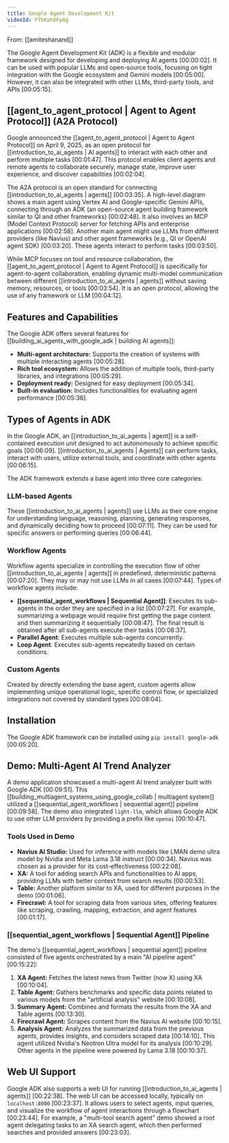 ```yaml
---
title: Google Agent Development Kit
videoId: FYhKah8FpAg
---
```


From: [[amiteshanand]] <br/> 

The Google Agent Development Kit (ADK) is a flexible and modular framework designed for developing and deploying AI agents <a class="yt-timestamp" data-t="00:00:02">[00:00:02]</a>. It can be used with popular LLMs and open-source tools, focusing on tight integration with the Google ecosystem and Gemini models <a class="yt-timestamp" data-t="00:05:00">[00:05:00]</a>. However, it can also be integrated with other LLMs, third-party tools, and APIs <a class="yt-timestamp" data-t="00:05:15">[00:05:15]</a>.

## [[agent_to_agent_protocol | Agent to Agent Protocol]] (A2A Protocol)

Google announced the [[agent_to_agent_protocol | Agent to Agent Protocol]] on April 9, 2025, as an open protocol for [[introduction_to_ai_agents | AI agents]] to interact with each other and perform multiple tasks <a class="yt-timestamp" data-t="00:01:47">[00:01:47]</a>. This protocol enables client agents and remote agents to collaborate securely, manage state, improve user experience, and discover capabilities <a class="yt-timestamp" data-t="00:02:04">[00:02:04]</a>.

The A2A protocol is an open standard for connecting [[introduction_to_ai_agents | agents]] <a class="yt-timestamp" data-t="00:03:35">[00:03:35]</a>. A high-level diagram shows a main agent using Vertex AI and Google-specific Gemini APIs, connecting through an ADK (an open-source agent building framework similar to QI and other frameworks) <a class="yt-timestamp" data-t="00:02:48">[00:02:48]</a>. It also involves an MCP (Model Context Protocol) server for fetching APIs and enterprise applications <a class="yt-timestamp" data-t="00:02:58">[00:02:58]</a>. Another main agent might use LLMs from different providers (like Navius) and other agent frameworks (e.g., QI or OpenAI agent SDK) <a class="yt-timestamp" data-t="00:03:20">[00:03:20]</a>. These agents interact to perform tasks <a class="yt-timestamp" data-t="00:03:50">[00:03:50]</a>.

While MCP focuses on tool and resource collaboration, the [[agent_to_agent_protocol | Agent to Agent Protocol]] is specifically for agent-to-agent collaboration, enabling dynamic multi-model communication between different [[introduction_to_ai_agents | agents]] without saving memory, resources, or tools <a class="yt-timestamp" data-t="00:03:54">[00:03:54]</a>. It is an open protocol, allowing the use of any framework or LLM <a class="yt-timestamp" data-t="00:04:12">[00:04:12]</a>.

## Features and Capabilities

The Google ADK offers several features for [[building_ai_agents_with_google_adk | building AI agents]]:
*   **Multi-agent architecture:** Supports the creation of systems with multiple interacting agents <a class="yt-timestamp" data-t="00:05:28">[00:05:28]</a>.
*   **Rich tool ecosystem:** Allows the addition of multiple tools, third-party libraries, and integrations <a class="yt-timestamp" data-t="00:05:29">[00:05:29]</a>.
*   **Deployment ready:** Designed for easy deployment <a class="yt-timestamp" data-t="00:05:34">[00:05:34]</a>.
*   **Built-in evaluation:** Includes functionalities for evaluating agent performance <a class="yt-timestamp" data-t="00:05:36">[00:05:36]</a>.

## Types of Agents in ADK

In the Google ADK, an [[introduction_to_ai_agents | agent]] is a self-contained execution unit designed to act autonomously to achieve specific goals <a class="yt-timestamp" data-t="00:06:09">[00:06:09]</a>. [[introduction_to_ai_agents | Agents]] can perform tasks, interact with users, utilize external tools, and coordinate with other agents <a class="yt-timestamp" data-t="00:06:15">[00:06:15]</a>.

The ADK framework extends a base agent into three core categories:

### LLM-based Agents
These [[introduction_to_ai_agents | agents]] use LLMs as their core engine for understanding language, reasoning, planning, generating responses, and dynamically deciding how to proceed <a class="yt-timestamp" data-t="00:07:11">[00:07:11]</a>. They can be used for specific answers or performing queries <a class="yt-timestamp" data-t="00:06:44">[00:06:44]</a>.

### Workflow Agents
Workflow agents specialize in controlling the execution flow of other [[introduction_to_ai_agents | agents]] in predefined, deterministic patterns <a class="yt-timestamp" data-t="00:07:20">[00:07:20]</a>. They may or may not use LLMs in all cases <a class="yt-timestamp" data-t="00:07:44">[00:07:44]</a>. Types of workflow agents include:
*   **[[sequential_agent_workflows | Sequential Agent]]**: Executes its sub-agents in the order they are specified in a list <a class="yt-timestamp" data-t="00:07:27">[00:07:27]</a>. For example, summarizing a webpage would require first getting the page content and then summarizing it sequentially <a class="yt-timestamp" data-t="00:08:47">[00:08:47]</a>. The final result is obtained after all sub-agents execute their tasks <a class="yt-timestamp" data-t="00:08:37">[00:08:37]</a>.
*   **Parallel Agent**: Executes multiple sub-agents concurrently.
*   **Loop Agent**: Executes sub-agents repeatedly based on certain conditions.

### Custom Agents
Created by directly extending the base agent, custom agents allow implementing unique operational logic, specific control flow, or specialized integrations not covered by standard types <a class="yt-timestamp" data-t="00:08:04">[00:08:04]</a>.

## Installation

The Google ADK framework can be installed using `pip install google-adk` <a class="yt-timestamp" data-t="00:05:20">[00:05:20]</a>.

## Demo: Multi-Agent AI Trend Analyzer

A demo application showcased a multi-agent AI trend analyzer built with Google ADK <a class="yt-timestamp" data-t="00:09:51">[00:09:51]</a>. This [[building_multiagent_systems_using_google_collab | multiagent system]] utilized a [[sequential_agent_workflows | sequential agent]] pipeline <a class="yt-timestamp" data-t="00:09:58">[00:09:58]</a>. The demo also integrated `light-llm`, which allows Google ADK to use other LLM providers by providing a prefix like `openai` <a class="yt-timestamp" data-t="00:10:47">[00:10:47]</a>.

### Tools Used in Demo
*   **Navius AI Studio:** Used for inference with models like LMAN demo ultra model by Nvidia and Meta Lama 3.18 instruct <a class="yt-timestamp" data-t="00:00:34">[00:00:34]</a>. Navius was chosen as a provider for its cost-effectiveness <a class="yt-timestamp" data-t="00:22:08">[00:22:08]</a>.
*   **XA:** A tool for adding search APIs and functionalities to AI apps, providing LLMs with better context from search results <a class="yt-timestamp" data-t="00:00:53">[00:00:53]</a>.
*   **Table:** Another platform similar to XA, used for different purposes in the demo <a class="yt-timestamp" data-t="00:01:06">[00:01:06]</a>.
*   **Firecrawl:** A tool for scraping data from various sites, offering features like scraping, crawling, mapping, extraction, and agent features <a class="yt-timestamp" data-t="00:01:17">[00:01:17]</a>.

### [[sequential_agent_workflows | Sequential Agent]] Pipeline

The demo's [[sequential_agent_workflows | sequential agent]] pipeline consisted of five agents orchestrated by a main "AI pipeline agent" <a class="yt-timestamp" data-t="00:15:22">[00:15:22]</a>:
1.  **XA Agent:** Fetches the latest news from Twitter (now X) using XA <a class="yt-timestamp" data-t="00:10:04">[00:10:04]</a>.
2.  **Table Agent:** Gathers benchmarks and specific data points related to various models from the "artificial analysis" website <a class="yt-timestamp" data-t="00:10:08">[00:10:08]</a>.
3.  **Summary Agent:** Combines and formats the results from the XA and Table agents <a class="yt-timestamp" data-t="00:13:30">[00:13:30]</a>.
4.  **Firecrawl Agent:** Scrapes content from the Navius AI website <a class="yt-timestamp" data-t="00:10:15">[00:10:15]</a>.
5.  **Analysis Agent:** Analyzes the summarized data from the previous agents, provides insights, and considers scraped data <a class="yt-timestamp" data-t="00:14:10">[00:14:10]</a>. This agent utilized Nvidia's Neotron Ultra model for its analysis <a class="yt-timestamp" data-t="00:10:29">[00:10:29]</a>. Other agents in the pipeline were powered by Lama 3.18 <a class="yt-timestamp" data-t="00:10:37">[00:10:37]</a>.

## Web UI Support

Google ADK also supports a web UI for running [[introduction_to_ai_agents | agents]] <a class="yt-timestamp" data-t="00:22:38">[00:22:38]</a>. The web UI can be accessed locally, typically on `localhost:8000` <a class="yt-timestamp" data-t="00:23:37">[00:23:37]</a>. It allows users to select agents, input queries, and visualize the workflow of agent interactions through a flowchart <a class="yt-timestamp" data-t="00:23:44">[00:23:44]</a>. For example, a "multi-tool search agent" demo showed a root agent delegating tasks to an XA search agent, which then performed searches and provided answers <a class="yt-timestamp" data-t="00:23:03">[00:23:03]</a>.